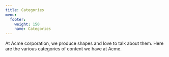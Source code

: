 ```yaml
---
title: Categories
menu:
  footer:
    weight: 150
    name: Categories
---
```


At Acme corporation, we produce shapes and love to talk about them. Here are the various categories of content we have at Acme.
